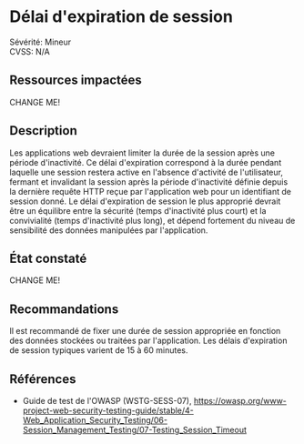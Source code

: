 # Délai d'expiration de session

Sévérité: Mineur  
CVSS: N/A

## Ressources impactées

CHANGE ME!

## Description

Les applications web devraient limiter la durée de la session après une période d'inactivité. Ce délai d'expiration correspond à la durée pendant laquelle une session restera active en l'absence d'activité de l'utilisateur, fermant et invalidant la session après la période d'inactivité définie depuis la dernière requête HTTP reçue par l'application web pour un identifiant de session donné. Le délai d'expiration de session le plus approprié devrait être un équilibre entre la sécurité (temps d'inactivité plus court) et la convivialité (temps d'inactivité plus long), et dépend fortement du niveau de sensibilité des données manipulées par l'application.

## État constaté

CHANGE ME!

## Recommandations

Il est recommandé de fixer une durée de session appropriée en fonction des données stockées ou traitées par l'application. Les délais d'expiration de session typiques varient de 15 à 60 minutes.

## Références

* Guide de test de l'OWASP (WSTG-SESS-07), https://owasp.org/www-project-web-security-testing-guide/stable/4-Web_Application_Security_Testing/06-Session_Management_Testing/07-Testing_Session_Timeout
